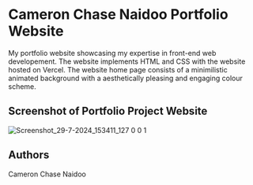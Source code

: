 # Cameron Chase Naidoo Portfolio Website
My portfolio website showcasing my expertise in front-end web developement. The website implements HTML and CSS with the website hosted on Vercel.
The website home page consists of a minimilistic animated background with a aesthetically pleasing and engaging colour scheme. 
## Screenshot of Portfolio Project Website
![Screenshot_29-7-2024_153411_127 0 0 1](https://github.com/user-attachments/assets/f326e8a5-dbc7-4aef-903e-9e9a1a764499)

## Authors
Cameron Chase Naidoo
